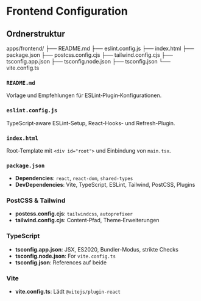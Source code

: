 # Frontend Configuration

## Ordnerstruktur

apps/frontend/
├── README.md
├── eslint.config.js
├── index.html
├── package.json
├── postcss.config.cjs
├── tailwind.config.cjs
├── tsconfig.app.json
├── tsconfig.node.json
├── tsconfig.json
└── vite.config.ts

### `README.md`

Vorlage und Empfehlungen für ESLint‑Plugin‑Konfigurationen.

### `eslint.config.js`

TypeScript‑aware ESLint-Setup, React-Hooks- und Refresh-Plugin.

### `index.html`

Root-Template mit `<div id="root">` und Einbindung von `main.tsx`.

### `package.json`

- **Dependencies**: `react`, `react-dom`, `shared-types`
- **DevDependencies**: Vite, TypeScript, ESLint, Tailwind, PostCSS, Plugins

### PostCSS & Tailwind

- **postcss.config.cjs**: `tailwindcss`, `autoprefixer`
- **tailwind.config.cjs**: Content‑Pfad, Theme‑Erweiterungen

### TypeScript

- **tsconfig.app.json**: JSX, ES2020, Bundler-Modus, strikte Checks
- **tsconfig.node.json**: For `vite.config.ts`
- **tsconfig.json**: References auf beide

### Vite

- **vite.config.ts**: Lädt `@vitejs/plugin-react`
